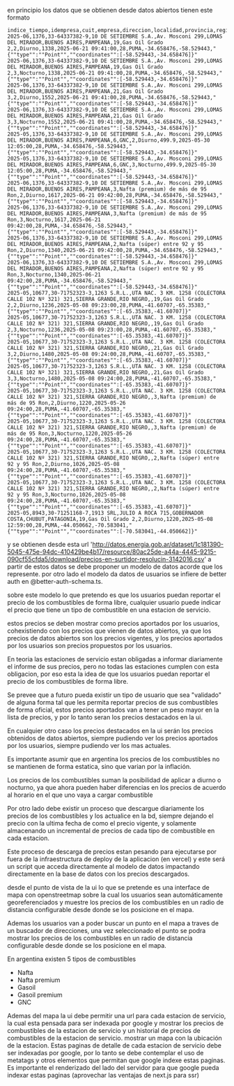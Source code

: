 en principio los datos que se obtienen desde datos abiertos tienen este formato
```
indice_tiempo,idempresa,cuit,empresa,direccion,localidad,provincia,region,idproducto,producto,idtipohorario,tipohorario,precio,fecha_vigencia,idempresabandera,empresabandera,latitud,longitud,geojson
2025-06,1376,33-64337382-9,10 DE SETIEMBRE S.A.,Av. Mosconi 299,LOMAS DEL MIRADOR,BUENOS AIRES,PAMPEANA,19,Gas Oil Grado 2,2,Diurno,1338,2025-06-21 09:41:00,28,PUMA,-34.658476,-58.529443,"{""type"":""Point"",""coordinates"":[-58.529443,-34.658476]}"
2025-06,1376,33-64337382-9,10 DE SETIEMBRE S.A.,Av. Mosconi 299,LOMAS DEL MIRADOR,BUENOS AIRES,PAMPEANA,19,Gas Oil Grado 2,3,Nocturno,1338,2025-06-21 09:41:00,28,PUMA,-34.658476,-58.529443,"{""type"":""Point"",""coordinates"":[-58.529443,-34.658476]}"
2025-06,1376,33-64337382-9,10 DE SETIEMBRE S.A.,Av. Mosconi 299,LOMAS DEL MIRADOR,BUENOS AIRES,PAMPEANA,21,Gas Oil Grado 3,2,Diurno,1552,2025-06-21 09:41:00,28,PUMA,-34.658476,-58.529443,"{""type"":""Point"",""coordinates"":[-58.529443,-34.658476]}"
2025-06,1376,33-64337382-9,10 DE SETIEMBRE S.A.,Av. Mosconi 299,LOMAS DEL MIRADOR,BUENOS AIRES,PAMPEANA,21,Gas Oil Grado 3,3,Nocturno,1552,2025-06-21 09:41:00,28,PUMA,-34.658476,-58.529443,"{""type"":""Point"",""coordinates"":[-58.529443,-34.658476]}"
2025-05,1376,33-64337382-9,10 DE SETIEMBRE S.A.,Av. Mosconi 299,LOMAS DEL MIRADOR,BUENOS AIRES,PAMPEANA,6,GNC,2,Diurno,499.9,2025-05-30 12:05:00,28,PUMA,-34.658476,-58.529443,"{""type"":""Point"",""coordinates"":[-58.529443,-34.658476]}"
2025-05,1376,33-64337382-9,10 DE SETIEMBRE S.A.,Av. Mosconi 299,LOMAS DEL MIRADOR,BUENOS AIRES,PAMPEANA,6,GNC,3,Nocturno,499.9,2025-05-30 12:05:00,28,PUMA,-34.658476,-58.529443,"{""type"":""Point"",""coordinates"":[-58.529443,-34.658476]}"
2025-06,1376,33-64337382-9,10 DE SETIEMBRE S.A.,Av. Mosconi 299,LOMAS DEL MIRADOR,BUENOS AIRES,PAMPEANA,3,Nafta (premium) de más de 95 Ron,2,Diurno,1617,2025-06-21 09:42:00,28,PUMA,-34.658476,-58.529443,"{""type"":""Point"",""coordinates"":[-58.529443,-34.658476]}"
2025-06,1376,33-64337382-9,10 DE SETIEMBRE S.A.,Av. Mosconi 299,LOMAS DEL MIRADOR,BUENOS AIRES,PAMPEANA,3,Nafta (premium) de más de 95 Ron,3,Nocturno,1617,2025-06-21 09:42:00,28,PUMA,-34.658476,-58.529443,"{""type"":""Point"",""coordinates"":[-58.529443,-34.658476]}"
2025-06,1376,33-64337382-9,10 DE SETIEMBRE S.A.,Av. Mosconi 299,LOMAS DEL MIRADOR,BUENOS AIRES,PAMPEANA,2,Nafta (súper) entre 92 y 95 Ron,2,Diurno,1340,2025-06-21 09:42:00,28,PUMA,-34.658476,-58.529443,"{""type"":""Point"",""coordinates"":[-58.529443,-34.658476]}"
2025-06,1376,33-64337382-9,10 DE SETIEMBRE S.A.,Av. Mosconi 299,LOMAS DEL MIRADOR,BUENOS AIRES,PAMPEANA,2,Nafta (súper) entre 92 y 95 Ron,3,Nocturno,1340,2025-06-21 09:42:00,28,PUMA,-34.658476,-58.529443,"{""type"":""Point"",""coordinates"":[-58.529443,-34.658476]}"
2025-05,10677,30-71752323-3,1263 S.R.L.,UTA NAC. 3 KM. 1258 (COLECTORA CALLE 102 Nº 321) 321,SIERRA GRANDE,RIO NEGRO,,19,Gas Oil Grado 2,2,Diurno,1236,2025-05-08 09:23:00,28,PUMA,-41.60707,-65.35383,"{""type"":""Point"",""coordinates"":[-65.35383,-41.60707]}"
2025-05,10677,30-71752323-3,1263 S.R.L.,UTA NAC. 3 KM. 1258 (COLECTORA CALLE 102 Nº 321) 321,SIERRA GRANDE,RIO NEGRO,,19,Gas Oil Grado 2,3,Nocturno,1236,2025-05-08 09:23:00,28,PUMA,-41.60707,-65.35383,"{""type"":""Point"",""coordinates"":[-65.35383,-41.60707]}"
2025-05,10677,30-71752323-3,1263 S.R.L.,UTA NAC. 3 KM. 1258 (COLECTORA CALLE 102 Nº 321) 321,SIERRA GRANDE,RIO NEGRO,,21,Gas Oil Grado 3,2,Diurno,1480,2025-05-08 09:24:00,28,PUMA,-41.60707,-65.35383,"{""type"":""Point"",""coordinates"":[-65.35383,-41.60707]}"
2025-05,10677,30-71752323-3,1263 S.R.L.,UTA NAC. 3 KM. 1258 (COLECTORA CALLE 102 Nº 321) 321,SIERRA GRANDE,RIO NEGRO,,21,Gas Oil Grado 3,3,Nocturno,1480,2025-05-08 09:24:00,28,PUMA,-41.60707,-65.35383,"{""type"":""Point"",""coordinates"":[-65.35383,-41.60707]}"
2025-05,10677,30-71752323-3,1263 S.R.L.,UTA NAC. 3 KM. 1258 (COLECTORA CALLE 102 Nº 321) 321,SIERRA GRANDE,RIO NEGRO,,3,Nafta (premium) de más de 95 Ron,2,Diurno,1220,2025-05-26 09:24:00,28,PUMA,-41.60707,-65.35383,"{""type"":""Point"",""coordinates"":[-65.35383,-41.60707]}"
2025-05,10677,30-71752323-3,1263 S.R.L.,UTA NAC. 3 KM. 1258 (COLECTORA CALLE 102 Nº 321) 321,SIERRA GRANDE,RIO NEGRO,,3,Nafta (premium) de más de 95 Ron,3,Nocturno,1220,2025-05-26 09:24:00,28,PUMA,-41.60707,-65.35383,"{""type"":""Point"",""coordinates"":[-65.35383,-41.60707]}"
2025-05,10677,30-71752323-3,1263 S.R.L.,UTA NAC. 3 KM. 1258 (COLECTORA CALLE 102 Nº 321) 321,SIERRA GRANDE,RIO NEGRO,,2,Nafta (súper) entre 92 y 95 Ron,2,Diurno,1026,2025-05-08 09:24:00,28,PUMA,-41.60707,-65.35383,"{""type"":""Point"",""coordinates"":[-65.35383,-41.60707]}"
2025-05,10677,30-71752323-3,1263 S.R.L.,UTA NAC. 3 KM. 1258 (COLECTORA CALLE 102 Nº 321) 321,SIERRA GRANDE,RIO NEGRO,,2,Nafta (súper) entre 92 y 95 Ron,3,Nocturno,1026,2025-05-08 09:24:00,28,PUMA,-41.60707,-65.35383,"{""type"":""Point"",""coordinates"":[-65.35383,-41.60707]}"
2025-05,8943,30-71251168-7,1913 SRL,JULIO A ROCA 715,GOBERNADOR COSTA,CHUBUT,PATAGONIA,19,Gas Oil Grado 2,2,Diurno,1220,2025-05-08 12:59:00,28,PUMA,-44.050662,-70.583041,"{""type"":""Point"",""coordinates"":[-70.583041,-44.050662]}"

```
y se obtienen desde esta url 'http://datos.energia.gob.ar/dataset/1c181390-5045-475e-94dc-410429be4b17/resource/80ac25de-a44a-4445-9215-090cf55cfda5/download/precios-en-surtidor-resolucin-3142016.csv' a partir de estos datos se debe proponer un modelo de datos acorde que los represente.  por otro lado el modelo da datos de usuarios se infiere de better auth en @better-auth-schema.ts.

sobre este modelo lo que pretendo es que los usuarios puedan reportar el precio de los combustibles de forma libre, cualquier usuario puede indicar el precio que tiene un tipo de combustible en una estacion de servicio.

estos precios se deben mostrar como precios aportados por los usuarios, cohexistiendo con los precios que vienen de datos abiertos, ya que los precios de datos abiertos son los precios vigentes, y los precios aportados por los usuarios son precios propuestos por los usuarios.

En teoria las estaciones de servicio estan obligadas a informar diariamente el informe de sus precios, pero no todas las estaciones cumplen con esta obligacion, por eso esta la idea de que los usuarios puedan reportar el precio de los combustibles de forma libre.

Se prevee que a futuro pueda existir un tipo de usuario que sea "validado" de alguna forma tal que les permita reportar precios de sus combustibles de forma oficial, estos precios aportados van a tener un peso mayor en la lista de precios, y por lo tanto seran los precios destacados en la ui.

En cualquier otro caso los precios destacados en la ui serán los precios obtenidos de datos abiertos, siempre pudiendo ver los precios aportados por los usuarios, siempre pudiendo ver los mas actuales.

Es importante asumir que en argentina los precios de los combustibles no se mantienen de forma estatica, sino que varian por la inflación.

Los precios de los combustibles suman la posibilidad de aplicar a diurno o nocturno, ya que ahora pueden haber diferencias en los precios de acuerdo al horario en el que uno vaya a cargar combustible

Por otro lado debe existir un proceso que descargue diariamente los precios de los combustibles y los actualice en la bd, siempre dejando el precio con la ultima fecha de como el precio vigente, y solamente almacenando un incremental de precios de cada tipo de combustible en cada estacion.

Este proceso de descarga de precios estan pesando para ejecutarse por fuera de la infraestructura de deploy de la aplicacion (en vercel) y este será un script que acceda directamente al modelo de datos impactando directamente en la base de datos con los precios descargados.

desde el punto de vista de la ui lo que se pretende es una interface de mapa con openstreetmap sobre la cual los usuarios sean automáticamente georeferenciados y muestre los precios de los combustibles en un radio de distancia configurable desde donde se los posicione en el mapa.

Ademas los usuarios van a poder buscar un punto en el mapa a traves de un buscador de direcciones, una vez seleccionado el punto se podra mostrar los precios de los combustibles en un radio de distancia configurable desde donde se los posicione en el mapa.

En argentina existen 5 tipos de combustibles
- Nafta
- Nafta premium
- Gasoil
- Gasoil premium
- GNC

Ademas del mapa la ui debe permitir una url para cada estacion de servicio, la cual esta pensada para ser indexada por google y mostrar los precios de combustibles de la estacion de servicio y un historial de precios de combustibles de la estacion de servicio.  mostrar un mapa con la ubicación de la estacion.  Estas paginas de detalle de cada estacion de servicio debe ser indexadas por google, por lo tanto se debe contemplar el uso de metatags y otros elementos que permitan que google indexe estas paginas.  Es importante el renderizado del lado del servidor para que google pueda indexar estas paginas (aprovechar las ventajas de next.js para ssr)
